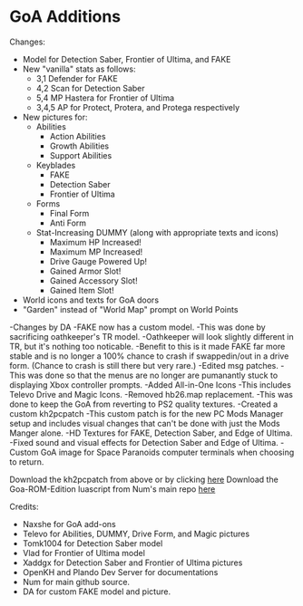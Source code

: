 # GoA Additions

Changes:
- Model for Detection Saber, Frontier of Ultima, and FAKE
- New "vanilla" stats as follows:
  - 3,1 Defender for FAKE
  - 4,2 Scan for Detection Saber
  - 5,4 MP Hastera for Frontier of Ultima
  - 3,4,5 AP for Protect, Protera, and Protega respectively
- New pictures for:
  - Abilities
    - Action Abilities
    - Growth Abilities
    - Support Abilities
  - Keyblades
    - FAKE
    - Detection Saber
    - Frontier of Ultima
  - Forms
    - Final Form
    - Anti Form
  - Stat-Increasing DUMMY (along with appropriate texts and icons)
    - Maximum HP Increased!
    - Maximum MP Increased!
    - Drive Gauge Powered Up!
    - Gained Armor Slot!
    - Gained Accessory Slot!
    - Gained Item Slot!
- World icons and texts for GoA doors
- "Garden" instead of "World Map" prompt on World Points

-Changes by DA
	-FAKE now has a custom model.
		-This was done by sacrificing oathkeeper's TR model.
		-Oathkeeper will look slightly different in TR, but it's nothing too noticable.
		-Benefit to this is it made FAKE far more stable and is no longer a 100% chance to crash 
		 if swappedin/out in a drive form. (Chance to crash is still there but very rare.)
	-Edited msg patches.
		-This was done so that the menus are no longer are pumanantly stuck to displaying Xbox controller prompts.
	-Added All-in-One Icons
		-This includes Televo Drive and Magic Icons.
	-Removed hb26.map replacement.
		-This was done to keep the GoA from reverting to PS2 quality textures.
	-Created a custom kh2pcpatch
		-This custom patch is for the new PC Mods Manager setup and includes 
		 visual changes that can't be done with just the Mods Manger alone.
		-HD Textures for FAKE, Detection Saber, and Edge of Ultima.
		-Fixed sound and visual effects for Detection Saber and Edge of Ultima.
		-Custom GoA image for Space Paranoids computer terminals when choosing to return.
		
Download the kh2pcpatch from above or by clicking [here](https://github.com/o0DemonBoy0o/GoA-ROM-Edition/blob/main/GoA-ROM-PC.kh2pcpatch)
Download the Goa-ROM-Edition luascript from Num's main repo [here](https://github.com/KH2FM-Mods-Num/GoA-ROM-Edition/releases)

Credits:
- Naxshe for GoA add-ons
- Televo for Abilities, DUMMY, Drive Form, and Magic pictures
- Tomk1004 for Detection Saber model
- Vlad for Frontier of Ultima model
- Xaddgx for Detection Saber and Frontier of Ultima pictures
- OpenKH and Plando Dev Server for documentations
- Num for main github source.
- DA for custom FAKE model and picture.

